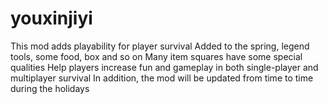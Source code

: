 # youxinjiyi
This mod adds playability for player survival  Added to the spring, legend tools, some food, box and so on  Many item squares have some special qualities  Help players increase fun and gameplay in both single-player and multiplayer survival  In addition, the mod will be updated from time to time during the holidays
